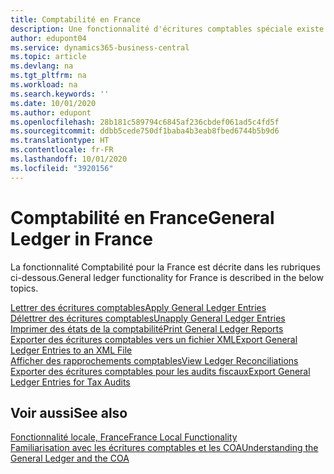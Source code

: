 ```yaml
---
title: Comptabilité en France
description: Une fonctionnalité d'écritures comptables spéciale existe pour la version française de Business Central.
author: edupont04
ms.service: dynamics365-business-central
ms.topic: article
ms.devlang: na
ms.tgt_pltfrm: na
ms.workload: na
ms.search.keywords: ''
ms.date: 10/01/2020
ms.author: edupont
ms.openlocfilehash: 28b181c589794c6845af236cbdef061ad5c4fd5f
ms.sourcegitcommit: ddbb5cede750df1baba4b3eab8fbed6744b5b9d6
ms.translationtype: HT
ms.contentlocale: fr-FR
ms.lasthandoff: 10/01/2020
ms.locfileid: "3920156"
---
```

# <a name="general-ledger-in-france"></a><span data-ttu-id="d0e64-103">Comptabilité en France</span><span class="sxs-lookup"><span data-stu-id="d0e64-103">General Ledger in France</span></span>

<span data-ttu-id="d0e64-104">La fonctionnalité Comptabilité pour la France est décrite dans les rubriques ci-dessous.</span><span class="sxs-lookup"><span data-stu-id="d0e64-104">General ledger functionality for France is described in the below topics.</span></span>

[<span data-ttu-id="d0e64-105">Lettrer des écritures comptables</span><span class="sxs-lookup"><span data-stu-id="d0e64-105">Apply General Ledger Entries</span></span>](how-to-apply-general-ledger-entries.md)  
[<span data-ttu-id="d0e64-106">Délettrer des écritures comptables</span><span class="sxs-lookup"><span data-stu-id="d0e64-106">Unapply General Ledger Entries</span></span>](how-to-unapply-general-ledger-entries.md)  
[<span data-ttu-id="d0e64-107">Imprimer des états de la comptabilité</span><span class="sxs-lookup"><span data-stu-id="d0e64-107">Print General Ledger Reports</span></span>](how-to-print-general-ledger-reports.md)  
[<span data-ttu-id="d0e64-108">Exporter des écritures comptables vers un fichier XML</span><span class="sxs-lookup"><span data-stu-id="d0e64-108">Export General Ledger Entries to an XML File</span></span>](how-to-export-general-ledger-entries-to-an-xml-file.md)  
[<span data-ttu-id="d0e64-109">Afficher des rapprochements comptables</span><span class="sxs-lookup"><span data-stu-id="d0e64-109">View Ledger Reconciliations</span></span>](how-to-view-ledger-reconciliations.md)  
[<span data-ttu-id="d0e64-110">Exporter des écritures comptables pour les audits fiscaux</span><span class="sxs-lookup"><span data-stu-id="d0e64-110">Export General Ledger Entries for Tax Audits</span></span>](how-to-export-general-ledger-entries-for-tax-audits.md)  

## <a name="see-also"></a><span data-ttu-id="d0e64-111">Voir aussi</span><span class="sxs-lookup"><span data-stu-id="d0e64-111">See also</span></span>

[<span data-ttu-id="d0e64-112">Fonctionnalité locale, France</span><span class="sxs-lookup"><span data-stu-id="d0e64-112">France Local Functionality</span></span>](france-local-functionality.md)  
[<span data-ttu-id="d0e64-113">Familiarisation avec les écritures comptables et les COA</span><span class="sxs-lookup"><span data-stu-id="d0e64-113">Understanding the General Ledger and the COA</span></span>](../../finance-general-ledger.md)  
